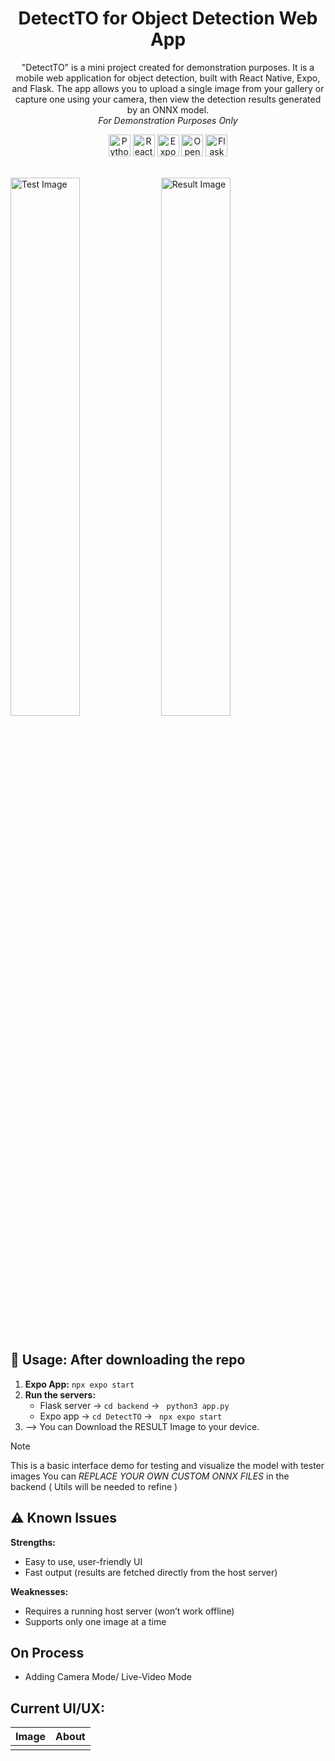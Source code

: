 <div align="center">
    <h1>DetectTO for Object Detection Web App</h1>
  <p>
    "DetectTO" is a mini project created for demonstration purposes. It is a mobile web application 
    for object detection, built with React Native, Expo, and Flask. The app allows you to upload a 
    single image from your gallery or capture one using your camera, then view the detection results 
    generated by an ONNX model.<br>
    <em>For Demonstration Purposes Only</em>
  </p>

  <p>
    <img alt="Python" src="https://img.shields.io/badge/Python-3.12-blue?logo=python&logoColor=white" height="35"/>
    <img alt="React Native" src="https://img.shields.io/badge/React%20Native-lightblue?logo=react&logoColor=white" height="35"/>
    <img alt="Expo App" src="https://img.shields.io/badge/Expo%20App-brown?logo=expo&logoColor=white" height="35"/>
    <img alt="OpenCV" src="https://img.shields.io/badge/OpenCV-green?logo=opencv&logoColor=white" height="35"/>
    <img alt="Flask" src="https://img.shields.io/badge/Flask-darkblue?logo=flask&logoColor=white" height="35"/>
  </p>
</div>


<br>

<div>
  <img width="47%" src="https://github.com/John-Da/DetectTO-Object-Detection-Mobile-WebNative-App/blob/main/test_img.jpg" alt="Test Image" />
  <img width="47%" src="https://github.com/John-Da/DetectTO-Object-Detection-Mobile-WebNative-App/blob/main/tested_img.jpg" alt="Result Image" />
</div>

<br>

<h2>🚀 Usage: After downloading the repo</h2>
<ol>
  <li><strong>Expo App:</strong> <code>npx expo start</code></li>
  <li><strong>Run the servers:</strong>
    <ul>
      <li>Flask server → <code>cd backend</code> → <code> python3 app.py</code></li>
      <li>Expo app → <code>cd DetectTO</code> → <code> npx expo start</code></li>
    </ul>
    <li> --> You can Download the RESULT Image to your device.</li>
  </li>
</ol>

> [!Note]
> This is a basic interface demo for testing and visualize the model with tester images
> You can *REPLACE YOUR OWN CUSTOM ONNX FILES* in the backend ( Utils will be needed to refine )


<h2>⚠️ Known Issues</h2>

<strong>Strengths:</strong>
<ul>
  <li>Easy to use, user-friendly UI</li>
  <li>Fast output (results are fetched directly from the host server)</li>
</ul>

<strong>Weaknesses:</strong>
<ul>
  <li>Requires a running host server (won’t work offline)</li>
  <li>Supports only one image at a time</li>
</ul>


<h2>On Process</h2>
<ul>
  <li>Adding Camera Mode/ Live-Video Mode</li>
</ul>

## Current UI/UX:

|                 Image                    |                     About                   |
| :--------------------------------------- | :------------------------------------------ |
|                                          |                                             |

